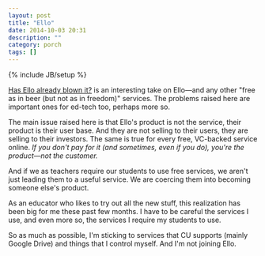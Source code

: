 ```yaml
---
layout: post
title: "Ello"
date: 2014-10-03 20:31
description: ""
category: porch
tags: []
---
```

{% include JB/setup %}

[Has Ello already blown it?](https://medium.com/@stevejennings1/has-ello-already-blown-it-3763a3d3b1fe) is an interesting take on Ello—and any other "free as in beer (but not as in freedom)" services. The problems raised here are important ones for ed-tech too, perhaps more so.

The main issue raised here is that Ello's product is not the service, their product is their user base. And they are not selling to their users, they are selling to their investors. The same is true for every free, VC-backed service online. *If you don't pay for it (and sometimes, even if you do), you're the product—not the customer.*

And if we as teachers require our students to use free services, we aren't just leading them to a useful service. We are coercing them into becoming someone else's product.

As an educator who likes to try out all the new stuff, this realization has been big for me these past few months. I have to be careful the services I use, and even more so, the services I require my students to use.

So as much as possible, I'm sticking to services that CU supports (mainly Google Drive) and things that I control myself. And I'm not joining Ello.